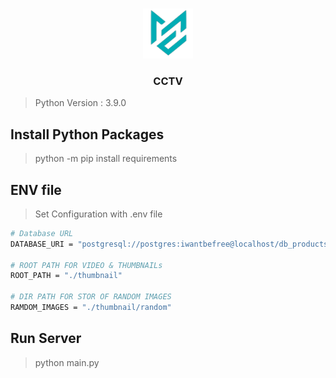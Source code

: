 <br/>
<p align="center">
  <a href="https://github.com/maiz27/portfolio">
    <img src="https://github.com/Maiz27/portfolio/blob/master/src/assets/imgs/logo.png?raw=true" alt="Logo" width="80" height="80">
  </a>

  <h3 align="center">CCTV</h3>
</p>

> Python Version : 3.9.0

## Install Python Packages
> python -m pip install requirements

## ENV file
> Set Configuration with .env file
```sh
# Database URL
DATABASE_URI = "postgresql://postgres:iwantbefree@localhost/db_products"

# ROOT PATH FOR VIDEO & THUMBNAILs
ROOT_PATH = "./thumbnail"

# DIR PATH FOR STOR OF RANDOM IMAGES
RAMDOM_IMAGES = "./thumbnail/random"
```
## Run Server
> python main.py
